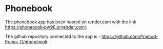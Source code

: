 # Phonebook

The phonebook app has been hosted on [render.com](https://render.com/) with the link https://phonebook-pw98.onrender.com/.

The github repository connected to the app is - https://github.com/Pramod-Kumar-G/phonebook
